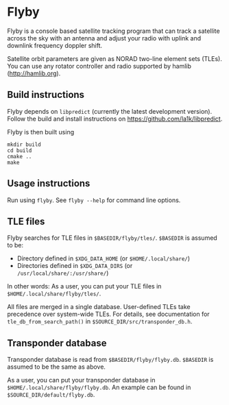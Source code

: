 Flyby
=====

Flyby is a console based satellite tracking program that can track a
satellite across the sky with an antenna and adjust your radio with
uplink and downlink frequency doppler shift.

Satellite orbit parameters are given as NORAD two-line element sets
(TLEs). You can use any rotator controller and radio supported by hamlib
(http://hamlib.org).

Build instructions
------------------

Flyby depends on `libpredict` (currently the latest development version). Follow the build and install instructions on https://github.com/la1k/libpredict. 

Flyby is then built using

```
mkdir build
cd build
cmake ..
make
```

Usage instructions
------------------

Run using `flyby`. See `flyby --help` for command line options. 

TLE files
---------

Flyby searches for TLE files in `$BASEDIR/flyby/tles/`. `$BASEDIR` is assumed to be: 

* Directory defined in `$XDG_DATA_HOME` (or `$HOME/.local/share/`)
* Directories defined in `$XDG_DATA_DIRS` (or `/usr/local/share/:/usr/share/`)

In other words: As a user, you can put your TLE files in `$HOME/.local/share/flyby/tles/`.

All files are
merged in a single database. User-defined TLEs take precedence over system-wide TLEs. For details, 
see documentation for `tle_db_from_search_path()` in `$SOURCE_DIR/src/transponder_db.h`. 

Transponder database
--------------------

Transponder database is read from `$BASEDIR/flyby/flyby.db`. `$BASEDIR` is assumed to be the same as above. 

As a user, you can put your transponder database in `$HOME/.local/share/flyby/flyby.db`. An example can be found in `$SOURCE_DIR/default/flyby.db`.
